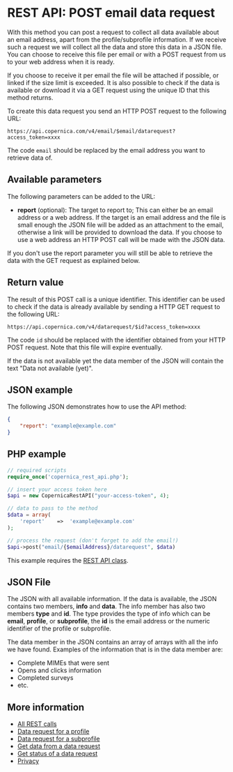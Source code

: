 # REST API: POST email data request

With this method you can post a request to collect all data available about
an email address, apart from the profile/subprofile information. If we
receive such a request we will collect all the data and store this data
in a JSON file. You can choose to receive this file 
per email or with a POST request from us to your web address when it is ready.

If you choose to receive it per email the file will be attached if possible, 
or linked if the size limit is exceeded. It is also possible to check if the 
data is available or download it via a GET request using the unique ID that 
this method returns.

To create this data request you send an HTTP POST request to the following URL:

`https://api.copernica.com/v4/email/$email/datarequest?access_token=xxxx`

The code `email` should be replaced by the email address you want to retrieve 
data of.

## Available parameters

The following parameters can be added to the URL:

* **report** (optional): The target to report to; This can either be an email address or 
a web address. If the target is an email address and the file is small enough the 
JSON file will be added as an attachment to the email, otherwise a link will 
be provided to download the data. If you choose to use a web address an 
HTTP POST call will be made with the JSON data.

If you don't use the report parameter you will still be able to retrieve 
the data with the GET request as explained below.

## Return value

The result of this POST call is a unique identifier. This identifier can be
used to check if the data is already available by sending a HTTP GET request
to the following URL:

`https://api.copernica.com/v4/datarequest/$id?access_token=xxxx`

The code `id` should be replaced with the identifier obtained from your
HTTP POST request. Note that this file will expire eventually.

If the data is not available yet the data member of the JSON will contain the 
text "Data not available (yet)".

## JSON example
The following JSON demonstrates how to use the API method:

```json
{
    "report": "example@example.com"
}
```

## PHP example

```php
// required scripts
require_once('copernica_rest_api.php');

// insert your access token here
$api = new CopernicaRestAPI("your-access-token", 4);

// data to pass to the method
$data = array(
    'report'    =>  'example@example.com'
);

// process the request (don't forget to add the email!)
$api->post("email/{$emailAddress}/datarequest", $data)
```
This example requires the [REST API class](./rest-php).

## JSON File

The JSON with all available information. If the data is available, the
JSON contains two members, **info** and **data**. The info member has also 
two members **type** and **id**.  The type provides the type of info which 
can be **email**, **profile**, or **subprofile**, the **id** is the email
address or the numeric identifier of the profile or subprofile. 

The data member in the JSON contains an array of arrays with all the info 
we have found. Examples of the information that is in the data member are:

- Complete MIMEs that were sent
- Opens and clicks information
- Completed surveys
- etc.

## More information

* [All REST calls](./rest-api)
* [Data request for a profile](./rest-post-profile-datarequest)
* [Data request for a subprofile](./rest-post-subprofile-datarequest)
* [Get data from a data request](./rest-get-datarequest-data)
* [Get status of a data request](./rest-get-datarequest-status)
* [Privacy](./privacy)
